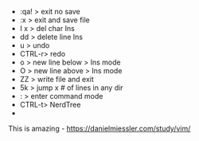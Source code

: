 - :qa!	> exit no save
- :x	> exit and save file
- I x	> del char Ins
- dd	> delete line Ins
- u		> undo
- CTRL-r> redo
- o		> new line below > Ins mode
- O		> new line above > Ins mode
- ZZ	> write file and exit
- 5k	> jump x # of lines in any dir
- :		> enter command mode
- CTRL-t> NerdTree
-
This is amazing - https://danielmiessler.com/study/vim/
